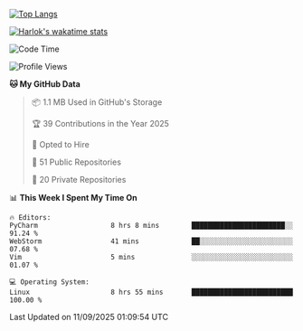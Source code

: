 [![Top Langs](https://github-readme-stats.vercel.app/api/top-langs/?username=remisiki&theme=dracula&layout=compact&hide=Jupyter%20Notebook,CSS,HTML&langs_count=10&exclude_repo=GMM-Demux-GUI)](https://github.com/anuraghazra/github-readme-stats)

[![Harlok's wakatime stats](https://github-readme-stats.vercel.app/api/wakatime?username=@remisiki&theme=dracula&layout=compact&langs_count=10&hide=other,html,css,text,json,markdown,jupyter)](https://github.com/anuraghazra/github-readme-stats)

<!--START_SECTION:waka-->
![Code Time](http://img.shields.io/badge/Code%20Time-1%2C168%20hrs%2056%20mins-blue)

![Profile Views](http://img.shields.io/badge/Profile%20Views-0-blue)

**🐱 My GitHub Data** 

> 📦 1.1 MB Used in GitHub's Storage 
 > 
> 🏆 39 Contributions in the Year 2025
 > 
> 💼 Opted to Hire
 > 
> 📜 51 Public Repositories 
 > 
> 🔑 20 Private Repositories 
 > 
📊 **This Week I Spent My Time On** 

```text
🔥 Editors: 
PyCharm                  8 hrs 8 mins        ███████████████████████░░   91.24 % 
WebStorm                 41 mins             ██░░░░░░░░░░░░░░░░░░░░░░░   07.68 % 
Vim                      5 mins              ░░░░░░░░░░░░░░░░░░░░░░░░░   01.07 % 

💻 Operating System: 
Linux                    8 hrs 55 mins       █████████████████████████   100.00 % 
```


 Last Updated on 11/09/2025 01:09:54 UTC
<!--END_SECTION:waka-->
